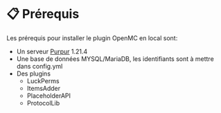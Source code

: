 # 📋 Prérequis

Les prérequis pour installer le plugin OpenMC en local sont:

* Un serveur [Purpur](https://purpurmc.org/) 1.21.4
* Une base de données MYSQL/MariaDB, les identifiants sont à mettre dans config.yml
* Des plugins
  * LuckPerms
  * ItemsAdder
  * PlaceholderAPI
  * ProtocolLib
